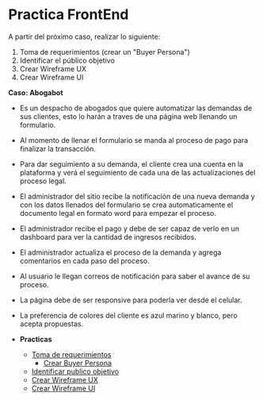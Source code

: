 # Practica  FrontEnd

A partir del próximo caso, realizar lo siguiente:
1. Toma de requerimientos (crear un "Buyer Persona")
2. Identificar el público objetivo
3. Crear Wireframe UX
4. Crear Wireframe UI

**Caso: Abogabot**  

- Es un despacho de abogados que quiere automatizar las demandas de sus clientes, esto lo harán a traves de una página web llenando un formulario.
- Al momento de llenar el formulario se manda al proceso de pago para finalizar la transacción.
- Para dar seguimiento a su demanda, el cliente crea una cuenta en la plataforma y verá el seguimiento de cada una de las actualizaciones del proceso legal.
- El administrador del sitio recibe la notificación de una nueva demanda y con los datos llenados del formulario se crea automaticamente el documento legal en formato word para empezar el proceso.
- El administrador recibe el pago y debe de ser capaz de verlo en un dashboard para ver la cantidad de ingresos recibidos.
- El administrador actualiza el proceso de la demanda y agrega comentarios en cada paso del proceso.
- Al usuario le llegan correos de notificación para saber el avance de su proceso.
- La página debe de ser responsive para poderla ver desde el celular.
- La preferencia de colores del cliente es azul marino y blanco, pero acepta propuestas.

- **Practicas**
  - [Toma de requerimientos]()
    - [Crear Buyer Persona]()
  - [Identificar publico objetivo]()
  - [Crear Wireframe UX]()
  - [Crear Wireframe UI]()

